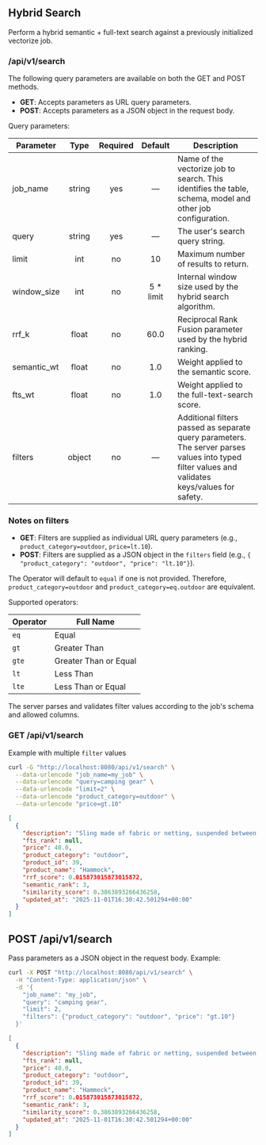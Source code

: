 
## Hybrid Search

Perform a hybrid semantic + full-text search against a previously initialized vectorize job.

### /api/v1/search

The following query parameters are available on both the GET and POST methods.

- **GET**: Accepts parameters as URL query parameters.
- **POST**: Accepts parameters as a JSON object in the request body.

Query parameters:

| Parameter   |  Type  | Required |  Default  | Description                                                                                                                                     |
| ----------- | :----: | :------: | :-------: | ----------------------------------------------------------------------------------------------------------------------------------------------- |
| job_name    | string |   yes    |     —     | Name of the vectorize job to search. This identifies the table, schema, model and other job configuration.                                      |
| query       | string |   yes    |     —     | The user's search query string.                                                                                                                 |
| limit       |  int   |    no    |    10     | Maximum number of results to return.                                                                                                            |
| window_size |  int   |    no    | 5 * limit | Internal window size used by the hybrid search algorithm.                                                                                       |
| rrf_k       | float  |    no    |   60.0    | Reciprocal Rank Fusion parameter used by the hybrid ranking.                                                                                    |
| semantic_wt | float  |    no    |    1.0    | Weight applied to the semantic score.                                                                                                           |
| fts_wt      | float  |    no    |    1.0    | Weight applied to the full-text-search score.                                                                                                   |
| filters     | object |    no    |     —     | Additional filters passed as separate query parameters. The server parses values into typed filter values and validates keys/values for safety. |


### Notes on filters

- **GET**: Filters are supplied as individual URL query parameters (e.g., `product_category=outdoor`, `price=lt.10`).
- **POST**: Filters are supplied as a JSON object in the `filters` field (e.g., `{ "product_category": "outdoor", "price": "lt.10"}`).

The Operator will default to `equal` if one is not provided.
 Therefore, `product_category=outdoor` and `product_category=eq.outdoor` are equivalent.

Supported operators:

| Operator | Full Name |
|----------|-----------|
| `eq` | Equal |
| `gt` | Greater Than |
| `gte` | Greater Than or Equal |
| `lt` | Less Than |
| `lte` | Less Than or Equal |

The server parses and validates filter values according to the job's schema and allowed columns.

### GET /api/v1/search

Example with multiple `filter` values

```bash
curl -G "http://localhost:8080/api/v1/search" \
  --data-urlencode "job_name=my_job" \
  --data-urlencode "query=camping gear" \
  --data-urlencode "limit=2" \
  --data-urlencode "product_category=outdoor" \
  --data-urlencode "price=gt.10"
```

```json
[
  {
    "description": "Sling made of fabric or netting, suspended between two points for relaxation",
    "fts_rank": null,
    "price": 40.0,
    "product_category": "outdoor",
    "product_id": 39,
    "product_name": "Hammock",
    "rrf_score": 0.015873015873015872,
    "semantic_rank": 3,
    "similarity_score": 0.3863893266436258,
    "updated_at": "2025-11-01T16:30:42.501294+00:00"
  }
]
```

## POST /api/v1/search

Pass parameters as a JSON object in the request body. Example:

```bash
curl -X POST "http://localhost:8080/api/v1/search" \
  -H "Content-Type: application/json" \
  -d '{
    "job_name": "my_job",
    "query": "camping gear",
    "limit": 2,
    "filters": {"product_category": "outdoor", "price": "gt.10"}
  }'
```

```json
[
  {
    "description": "Sling made of fabric or netting, suspended between two points for relaxation",
    "fts_rank": null,
    "price": 40.0,
    "product_category": "outdoor",
    "product_id": 39,
    "product_name": "Hammock",
    "rrf_score": 0.015873015873015872,
    "semantic_rank": 3,
    "similarity_score": 0.3863893266436258,
    "updated_at": "2025-11-01T16:30:42.501294+00:00"
  }
]
```
